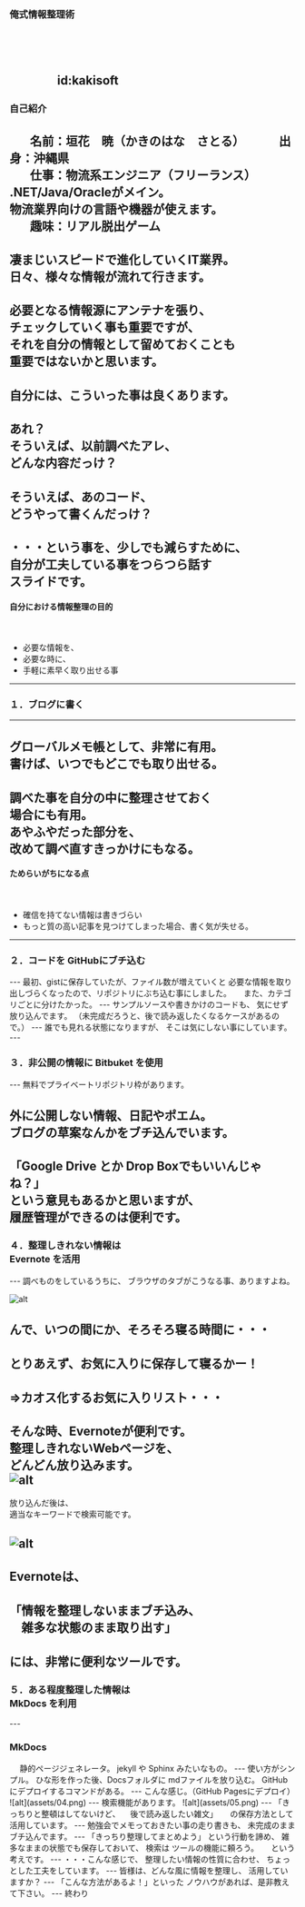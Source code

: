 ### 俺式情報整理術
　
　  
　  
　　　　id:kakisoft
---
### 自己紹介  
　  
**名前**：垣花　暁（かきのはな　さとる）    
　  
**出身**：沖縄県  
　  
**仕事**：物流系エンジニア（フリーランス）  
.NET/Java/Oracleがメイン。  
物流業界向けの言語や機器が使えます。  
　  
**趣味**：リアル脱出ゲーム
---
凄まじいスピードで進化していくIT業界。  
日々、様々な情報が流れて行きます。
---
必要となる情報源にアンテナを張り、  
チェックしていく事も重要ですが、  
それを自分の情報として留めておくことも  
重要ではないかと思います。
---
自分には、こういった事は良くあります。
---
あれ？  
そういえば、以前調べたアレ、  
どんな内容だっけ？
---
そういえば、あのコード、  
どうやって書くんだっけ？
---
・・・という事を、少しでも減らすために、  
自分が工夫している事をつらつら話す  
スライドです。
---
#### 自分における情報整理の目的
　　　
 * 必要な情報を、
 * 必要な時に、
 * 手軽に素早く取り出せる事
---
### １．ブログに書く
---
グローバルメモ帳として、非常に有用。  
書けば、いつでもどこでも取り出せる。  
　  
調べた事を自分の中に整理させておく  
場合にも有用。  
あやふやだった部分を、  
改めて調べ直すきっかけにもなる。
---
#### ためらいがちになる点

　  
 * 確信を持てない情報は書きづらい
 * もっと質の高い記事を見つけてしまった場合、書く気が失せる。
---
<h3 style="text-transform:none;">２．コードを GitHubにブチ込む</h3>
---
最初、gistに保存していたが、ファイル数が増えていくと
必要な情報を取り出しづらくなったので、リポジトリにぶち込む事にしました。  
　  
また、カテゴリごとに分けたかった。  
---
サンプルソースや書きかけのコードも、  
気にせず放り込んでます。  
（未完成だろうと、後で読み返したくなるケースがあるので。）
---
誰でも見れる状態になりますが、  
そこは気にしない事にしています。
---
<h3 style="text-transform:none;">３．非公開の情報に Bitbuket を使用</h3>
---
無料でプライベートリポジトリ枠があります。

外に公開しない情報、日記やポエム。  
ブログの草案なんかをブチ込んでいます。
---
「Google Drive とか Drop Boxでもいいんじゃね？」  
という意見もあるかと思いますが、  
履歴管理ができるのは便利です。
---
<h3 style="text-transform:none;">４．整理しきれない情報は <br>Evernote を活用</h3>
---
調べものをしているうちに、  
ブラウザのタブがこうなる事、ありますよね。

![alt](assets/01.png)

んで、いつの間にか、そろそろ寝る時間に・・・
---
とりあえず、お気に入りに保存して寝るかー！  
　  
 **⇒カオス化するお気に入りリスト・・・**
---
そんな時、Evernoteが便利です。  
整理しきれないWebページを、  
どんどん放り込みます。  
![alt](assets/02.png)
---
放り込んだ後は、  
適当なキーワードで検索可能です。

![alt](assets/03.png)
---
Evernoteは、  
　  
「情報を整理しないままブチ込み、  
　雑多な状態のまま取り出す」  
　  
には、非常に便利なツールです。
---
<h3 style="text-transform:none;">５．ある程度整理した情報は <br>MkDocs を利用</h3>
---
<h3 style="text-transform:none;">MkDocs</h3>
　  
静的ページジェネレータ。  
jekyll や Sphinx みたいなもの。
---
使い方がシンプル。  
ひな形を作った後、Docsフォルダに  
mdファイルを放り込む。  
GitHubにデプロイするコマンドがある。
---
こんな感じ。（GitHub Pagesにデプロイ）
![alt](assets/04.png)
--- 
検索機能があります。
![alt](assets/05.png)
---
「きっちりと整頓はしてないけど、  
　後で読み返したい雑文」  
　  
の保存方法として活用しています。
---
勉強会でメモっておきたい事の走り書きも、  
未完成のままブチ込んでます。  
---
「きっちり整理してまとめよう」  
という行動を諦め、  
雑多なままの状態でも保存しておいて、  
検索は ツールの機能に頼ろう。  
　  
という考えです。
---
・・・こんな感じで、  
整理したい情報の性質に合わせ、  
ちょっとした工夫をしています。
---
皆様は、どんな風に情報を整理し、  
活用していますか？
---
「こんな方法があるよ！」といった  
ノウハウがあれば、是非教えて下さい。
---
終わり


